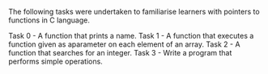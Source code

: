 The following tasks were undertaken to familiarise learners with pointers to functions in C language.

Task 0 - A function that prints a name.
Task 1 - A function that executes a function given as aparameter on each element of an array.
Task 2 - A function that searches for an integer.
Task 3 - Write a program that performs simple operations.

